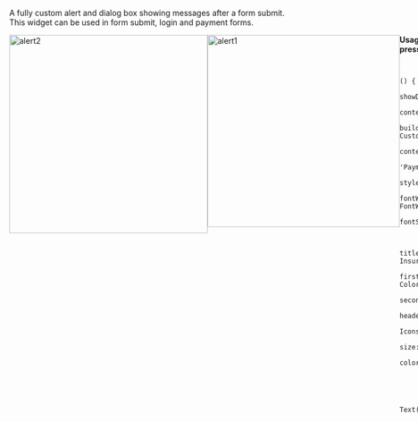 A fully custom alert and dialog box showing messages after a form submit.
This widget can be used in form submit, login and payment forms.

<div style="display:flex">
<img width="355" alt="alert2" src="https://user-images.githubusercontent.com/44444254/91694162-42a88080-eb7d-11ea-8c2b-d0069b5b291b.png" width="200">
<img width="344" alt="alert1" src="https://user-images.githubusercontent.com/44444254/91694178-4b00bb80-eb7d-11ea-9878-4fb6cc9a0c75.png" width="200">

<div/>
<b>Usage in a raised button on press</b>

            RaisedButton(
                    onPressed: () {
                        showDialog(
                        context: context,
                        builder: (context) => CustomDialog(
                            content: Text(
                            'Payment Successful',
                            style: TextStyle(
                                fontWeight: FontWeight.w900,
                                fontSize: 20.0,
                            ),
                            ),
                            title: Text('Health Insurance'),
                            firstColor: Color(0xFF3CCF57),
                            secondColor: Colors.white,
                            headerIcon: Icon(
                            Icons.check_circle_outline,
                            size: 120.0,
                            color: Colors.white,
                            ),
                        ),
                        );
                    },
                    child: Text('Press'),
                    )
